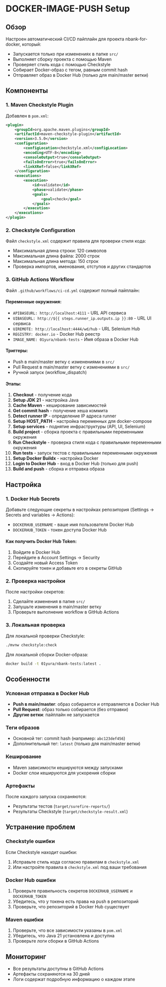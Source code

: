 # DOCKER-IMAGE-PUSH Setup

## Обзор

Настроен автоматический CI/CD пайплайн для проекта nbank-for-docker, который:

- Запускается только при изменениях в папке `src/`
- Выполняет сборку проекта с помощью Maven
- Проверяет стиль кода с помощью Checkstyle
- Собирает Docker-образ с тегом, равным commit hash
- Отправляет образ в Docker Hub (только для main/master ветки)

## Компоненты

### 1. Maven Checkstyle Plugin

Добавлен в `pom.xml`:

```xml
<plugin>
    <groupId>org.apache.maven.plugins</groupId>
    <artifactId>maven-checkstyle-plugin</artifactId>
    <version>3.5.0</version>
    <configuration>
        <configLocation>checkstyle.xml</configLocation>
        <encoding>UTF-8</encoding>
        <consoleOutput>true</consoleOutput>
        <failsOnError>true</failsOnError>
        <linkXRef>false</linkXRef>
    </configuration>
    <executions>
        <execution>
            <id>validate</id>
            <phase>validate</phase>
            <goals>
                <goal>check</goal>
            </goals>
        </execution>
    </executions>
</plugin>
```

### 2. Checkstyle Configuration

Файл `checkstyle.xml` содержит правила для проверки стиля кода:

- Максимальная длина строки: 120 символов
- Максимальная длина файла: 2000 строк
- Максимальная длина метода: 150 строк
- Проверка импортов, именования, отступов и других стандартов

### 3. GitHub Actions Workflow

Файл `.github/workflows/ci-cd.yml` содержит полный пайплайн:

#### Переменные окружения:

- `APIBASEURL: http://localhost:4111` - URL API сервиса
- `UIBASEURL: http://${{ steps.runner_ip.outputs.ip }}:80` - URL UI сервиса
- `UIREMOTE: http://localhost:4444/wd/hub` - URL Selenium Hub
- `REGISTRY: docker.io` - Docker Hub реестр
- `IMAGE_NAME: 01yura/nbank-tests` - Имя образа в Docker Hub

#### Триггеры:

- Push в main/master ветку с изменениями в `src/`
- Pull Request в main/master ветку с изменениями в `src/`
- Ручной запуск (workflow_dispatch)

#### Этапы:

1. **Checkout** - получение кода
2. **Setup JDK 21** - настройка Java
3. **Cache Maven** - кеширование зависимостей
4. **Get commit hash** - получение хеша коммита
5. **Detect runner IP** - определение IP адреса runner
6. **Setup HOST_PATH** - настройка переменных для docker-compose
7. **Setup services** - поднятие инфраструктуры (API, UI, Selenium)
8. **Build project** - сборка проекта с правильными переменными окружения
9. **Run Checkstyle** - проверка стиля кода с правильными переменными окружения
10. **Run tests** - запуск тестов с правильными переменными окружения
11. **Setup Docker Buildx** - настройка Docker
12. **Login to Docker Hub** - вход в Docker Hub (только для push)
13. **Build and push** - сборка и отправка образа

## Настройка

### 1. Docker Hub Secrets

Добавьте следующие секреты в настройках репозитория (Settings → Secrets and variables → Actions):

- `DOCKERHUB_USERNAME` - ваше имя пользователя Docker Hub
- `DOCKERHUB_TOKEN` - токен доступа Docker Hub

#### Как получить Docker Hub Token:

1. Войдите в Docker Hub
2. Перейдите в Account Settings → Security
3. Создайте новый Access Token
4. Скопируйте токен и добавьте его в секреты GitHub

### 2. Проверка настройки

После настройки секретов:

1. Сделайте изменения в папке `src/`
2. Запушьте изменения в main/master ветку
3. Проверьте выполнение workflow в GitHub Actions

### 3. Локальная проверка

Для локальной проверки Checkstyle:

```bash
./mvnw checkstyle:check
```

Для локальной сборки Docker-образа:

```bash
docker build -t 01yura/nbank-tests:latest .
```

## Особенности

### Условная отправка в Docker Hub

- **Push в main/master**: образ собирается и отправляется в Docker Hub
- **Pull Request**: образ только собирается (без отправки)
- **Другие ветки**: пайплайн не запускается

### Теги образов

- Основной тег: commit hash (например: `abc123def456`)
- Дополнительный тег: `latest` (только для main/master ветки)

### Кеширование

- Maven зависимости кешируются между запусками
- Docker слои кешируются для ускорения сборки

### Артефакты

После каждого запуска сохраняются:

- Результаты тестов (`target/surefire-reports/`)
- Результаты Checkstyle (`target/checkstyle-result.xml`)

## Устранение проблем

### Checkstyle ошибки

Если Checkstyle находит ошибки:

1. Исправьте стиль кода согласно правилам в `checkstyle.xml`
2. Или настройте правила в `checkstyle.xml` под ваши требования

### Docker Hub ошибки

1. Проверьте правильность секретов `DOCKERHUB_USERNAME` и `DOCKERHUB_TOKEN`
2. Убедитесь, что у токена есть права на push в репозиторий
3. Проверьте, что репозиторий в Docker Hub существует

### Maven ошибки

1. Проверьте, что все зависимости указаны в `pom.xml`
2. Убедитесь, что Java 21 установлена и доступна
3. Проверьте логи сборки в GitHub Actions

## Мониторинг

- Все результаты доступны в GitHub Actions
- Артефакты сохраняются на 30 дней
- Логи содержат подробную информацию о каждом этапе
